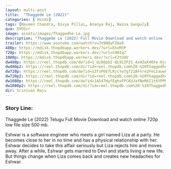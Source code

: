 ```yaml
---
layout: multi-post
title:  "Thaggede Le (2022)"
categories: [ Hindi]
tags: [Naveen Chandra, Divya Pillai, Ananya Raj, Naina Ganguly]
qua: DVDScr
image: assets/images/Thaggedhe-Le.jpg
description: "Thaggede Le (2022) Full Movie Download and watch online 720p low file size 500 mb."
trailer: https://www.youtube.com/watch?v=JV9NQyFZAo8
480p: https://mdisk.thopdbapp.workers.dev/?url=EkxM3P
720p: https://mdisk.thopdbapp.workers.dev/?url=CH9Iq7
1080p: https://mdisk.thopdbapp.workers.dev/?url=F2tU4V
dw480p: https://reel.thopdb.com/dw?id=1_Qz88pbI-QL91ZP2S_4xHZwX46Fe-0je
dw480p2: https://reel.thopdb.com/dir?id=reel.thopdb.com%20-%20Thaggedhe%20Le%20(2022)%20Telugu%20DVDScr%20x264%20AAC%20400MB.mkv
dw720p: https://reel.thopdb.com/dw?id=13fsP6EfLRjcYw7g722AFnre2FeczauwO
dw720p2: https://reel.thopdb.com/dir?id=reel.thopdb.com%20-%20Thaggedhe%20Le%20(2022)%20720p%20Telugu%20DVDScr%20x264%20AAC%20900MB.mkv
dw1080p: https://reel.thopdb.com/dw?id=1A547HyfEghvFPCKUJaYNeR6I1t6YPPR6
dw1080p2: https://reel.thopdb.com/dir?id=reel.thopdb.com%20-%20Thaggedhe%20Le%20(2022)%201080p%20Telugu%20DVDScr%20x264%20AAC%202.4GB.mkv
dir: Srinivas Raju
---
```


### Story Line:
Thaggede Le (2022) Telugu Full Movie Download and watch online 720p low file size 500 mb.

Eshwar is a software engineer who meets a girl named Liza at a party. He becomes close to her in no time and has a physical relationship with her. Eshwar decides to take this affair seriously but Liza rejects him and moves away. After a while, Eshwar gets married to Devi and starts living a new life. But things change when Liza comes back and creates new headaches for Eshwar.
